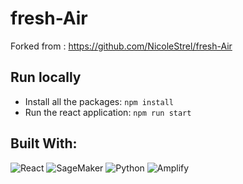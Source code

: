 # fresh-Air

Forked from : https://github.com/NicoleStrel/fresh-Air

## Run locally
- Install all the packages: `npm install` 
- Run the react application: `npm run start`

## Built With:
<p>
<img alt="React" src="https://img.shields.io/badge/-React-00A1DD?style=for-the-badge&logo=react&logoColor=white" />
<img alt="SageMaker" src="https://img.shields.io/badge/-SageMaker-339933?style=for-the-badge&logo=SageMaker&logoColor=white" />
<img alt="Python" src="https://img.shields.io/badge/-Python-3776AB?style=for-the-badge&logo=python&logoColor=white" />
 <img alt="Amplify" src="https://img.shields.io/badge/-Amplify-black?style=for-the-badge&logoColor=white" />
</p>
